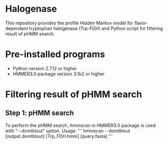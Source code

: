 # Halogenase
This repository provides the profile Hidden Markov model for flavin-dependent tryptophan halogenase (Trp-FDH) and Python script for filtering result of pHMM search.

# Pre-installed programs
* Python version 2.7.12 or higher
* HMMER3.0 package version 3.1b2 or higher

# Filtering result of pHMM search
## Step 1: pHMM search
To perform the pHMM search, *hmmscan* in HMMER3.0 package is used with "--domtblout" option.
Usage:
'''
hmmscan --domtblout [output.domtblout] [Trp_FDH.hmm] [query.fasta]
'''
